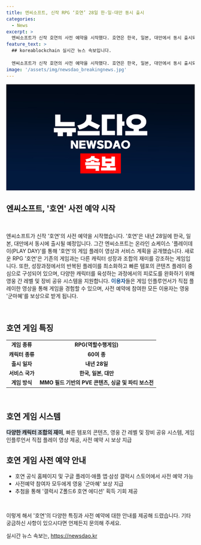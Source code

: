```yaml
---
title: 엔씨소프트, 신작 RPG ‘호연’ 28일 한-일-대만 동시 출시
categories:
  - News
excerpt: >
  엔씨소프트가 신작 호연의 사전 예약을 시작했다. 호연은 한국, 일본, 대만에서 동시 출시되며, 게임의 다양한 콘텐츠와 캐릭터 성장·조합의 재미가 강조된다. 빠른 템포의 콘텐츠 플레이와 영웅 간 레벨 및 장비 공유 시스템을 통해 피로도를 완화하고 게임을 구성했다. 또한, 인플루언서와 함께한 게임 플레이 영상도 확인할 수 있으며, 사전 예약 참여 시 특별 보상 및 갤럭시 Z폴드6 호연 에디션 획득 기회가 주어진다.
feature_text: >
  ## koreablockchain 실시간 뉴스 속보입니다.

  엔씨소프트가 신작 호연의 사전 예약을 시작했다. 호연은 한국, 일본, 대만에서 동시 출시되며, 게임의 다양한 콘텐츠와 캐릭터 성장·조합의 재미가 강조된다. 빠른 템포의 콘텐츠 플레이와 영웅 간 레벨 및 장비 공유 시스템을 통해 피로도를 완화하고 게임을 구성했다. 또한, 인플루언서와 함께한 게임 플레이 영상도 확인할 수 있으며, 사전 예약 참여 시 특별 보상 및 갤럭시 Z폴드6 호연 에디션 획득 기회가 주어진다.
image: '/assets/img/newsdao_breakingnews.jpg'
---
```


<p><img src="/assets/img/newsdao_breakingnews.jpg" alt="koreablockchain 속보" /></p>

<h2>엔씨소프트, '호연' 사전 예약 시작</h2>

<p data-ke-size="size16">&nbsp;</p>

<p>엔씨소프트가 신작 '호연'의 사전 예약을 시작했습니다. '호연'은 내년 28일에 한국, 일본, 대만에서 동시에 출시될 예정입니다. 그간 엔씨소프트는 온라인 쇼케이스 '플레이데이(PLAY DAY)'를 통해 '호연'의 게임 플레이 영상과 서비스 계획을 공개했습니다. 새로운 RPG '호연'은 기존의 게임과는 다른 캐릭터 성장과 조합의 재미를 강조하는 게임입니다. 또한, 성장과정에서의 반복된 플레이를 최소화하고 빠른 템포의 콘텐츠 플레이 중심으로 구성되어 있으며, 다양한 캐릭터를 육성하는 과정에서의 피로도를 완화하기 위해 영웅 간 레벨 및 장비 공유 시스템을 지원합니다. <b><span style="color: #1a5490;">이용자</span></b>들은 게임 인플루언서가 직접 플레이한 영상을 통해 게임을 경험할 수 있으며, 사전 예약에 참여한 모든 이용자는 영웅 '군마혜'를 보상으로 받게 됩니다. </p>

<p data-ke-size="size16">&nbsp;</p>

<h2 data-ke-size="size26">호연 게임 특징</h2>

<table>
    <tbody>
        <tr>
            <td style="text-align: center; height: 17px;"><b>게임 종류</b></td>
            <td style="text-align: center; height: 17px;"><b>RPG(역할수행게임)</b></td>
        </tr>
        <tr>
            <td style="text-align: center; height: 17px;"><b>캐릭터 종류</b></td>
            <td style="text-align: center; height: 17px;"><b>60여 종</b></td>
        </tr>
        <tr>
            <td style="text-align: center; height: 17px;"><b>출시 일자</b></td>
            <td style="text-align: center; height: 17px;"><b>내년 28일</b></td>
        </tr>
        <tr>
            <td style="text-align: center; height: 17px;"><b>서비스 국가</b></td>
            <td style="text-align: center; height: 17px;"><b>한국, 일본, 대만</b></td>
        </tr>
        <tr>
            <td style="text-align: center; height: 17px;"><b>게임 방식</b></td>
            <td style="text-align: center; height: 17px;"><b>MMO 필드 기반의 PVE 콘텐츠, 싱글 및 파티 보스전</b></td>
        </tr>
    </tbody>
</table>

<p data-ke-size="size16">&nbsp;</p>

<h2 data-ke-size="size26">호연 게임 시스템</h2>

<p><b><span style="background-color: #21538527;">다양한 캐릭터 조합의 재미</span></b>, 빠른 템포의 콘텐츠, 영웅 간 레벨 및 장비 공유 시스템, 게임 인플루언서 직접 플레이 영상 제공, 사전 예약 시 보상 지급</p>

<h2 data-ke-size="size26">호연 게임 사전 예약 안내</h2>

<ul>
    <li>호연 공식 홈페이지 및 구글 플레이·애플 앱·삼성 갤럭시 스토어에서 사전 예약 가능</li>
    <li>사전예약 참여자 모두에게 영웅 '군마혜' 보상 지급</li>
    <li>추첨을 통해 '갤럭시 Z폴드6 호연 에디션' 획득 기회 제공</li>
</ul>

<p data-ke-size="size16">&nbsp;</p>

<p>이렇게 해서 '호연'의 다양한 특징과 사전 예약에 대한 안내를 제공해 드렸습니다. 기타 궁금하신 사항이 있으시다면 언제든지 문의해 주세요.</p>
실시간 뉴스 속보는, <a href="https://newsdao.kr" rel="dofollow">https://newsdao.kr</a>


